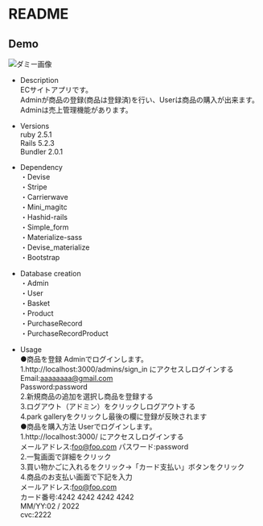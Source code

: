 # README
## Demo

![ダミー画像](https://user-images.githubusercontent.com/45598368/63143720-a9b6ce00-c02a-11e9-8fed-e83b70543c2b.gif "park gallery")

* Description  
 ECサイトアプリです。  
 Adminが商品の登録(商品は登録済)を行い、Userは商品の購入が出来ます。
 Adminは売上管理機能があります。

* Versions  
ruby 2.5.1  
Rails 5.2.3  
Bundler 2.0.1

* Dependency  
・Devise  
・Stripe  
・Carrierwave  
・Mini_magitc  
・Hashid-rails  
・Simple_form  
・Materialize-sass  
・Devise_materialize  
・Bootstrap  

* Database creation  
・Admin  
・User  
・Basket  
・Product  
・PurchaseRecord  
・PurchaseRecordProduct  

* Usage  
●商品を登録
Adminでログインします。  
1.http://localhost:3000/admins/sign_in にアクセスしログインする  
Email:aaaaaaaa@gmail.com  
Password:password  
2.新規商品の追加を選択し商品を登録する  
3.ログアウト（アドミン）をクリックしログアウトする  
4.park galleryをクリックし最後の欄に登録が反映されます  
●商品を購入方法
Userでログインします。  
1.http://localhost:3000/ にアクセスしログインする  
メールアドレス:foo@foo.com
パスワード:password  
2.一覧画面で詳細をクリック  
3.買い物かごに入れるをクリック→「カード支払い」ボタンをクリック  
4.商品のお支払い画面で下記を入力  
メールアドレス:foo@foo.com  
カード番号:4242 4242 4242 4242  
MM/YY:02 / 2022  
cvc:2222
